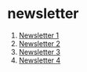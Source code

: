 # newsletter

1. [Newsletter 1](https://github.com/SI539/newsletter/blob/master/newsletter_1-17_09_2015.md)
2. [Newsletter 2](https://github.com/SI539/newsletter/blob/master/newsletter_2-27_09_2015.md)
3. [Newsletter 3](https://github.com/SI539/newsletter/blob/master/newsletter_3-04_10_2015.md)
4. [Newsletter 4](https://github.com/SI539/newsletter/blob/master/newsletter_4-11_10_2015.md)
